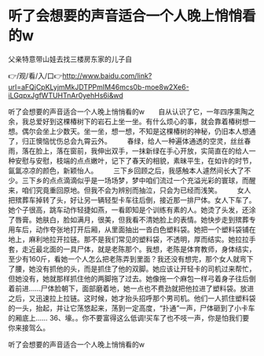 # 听了会想要的声音适合一个人晚上悄悄看的w
父亲特意带山娃去找三楼房东家的儿子自

👉/观/看/入/口👉http://www.baidu.com/link?url=aFQjCpKLyjmMkJDTPPmIM46mcs0b-moe8w2Xe6-iLGqpxJgfWTUHTnAr0yehHs6i&wd

听了会想要的声音适合一个人晚上悄悄看的w　　自从认识了它，一年四序熏陶之余，我总爱好到这棵椿树下的岩石上坐一坐。有什么烦心的事，就会靠着椿树想一想。偶尔会坐上少数天。坐一坐，想一想，不知是这棵椿树的神秘，仍旧本人想通了，归正懊恼忧伤总会九霄云外。
　　春绿，给人一种遍体通透的空灵，丝丝春雨，落在脸上，落在窗前，我伸出双手，一抹新绿在手心开放，实简直在的给人一种安慰与安慰，枝端的点点嫩叶，记下了春天的相貌，素昧平生，在如许的时节，氤氲凉凉的颜色，新颖怡人。
　　三下乡回顾之后，我感触本人遽然间长大了不少。三下乡的点点滴滴似乎是一场场梦，梦中咱们流过一个充溢光彩的寰球，而醒来，咱们究竟重回原地。但我不会为辨别而抽泣，只会为已经而浅笑。
　　女人把殡葬车掉转了头，好让另一辆轻型卡车往后倒，接近那一排尸体。女人下车了。她个子很高，跳车动作轻捷如燕，一看即知是个训练有素的人。她烫了头发，还涂了唇膏。她肤白，脸如满月，很美，但我看不清她脸上的表情。她快步走到殡葬专用车后，动作夸张地打开后厢，从里面抽出一沓白色塑料袋。她把一个塑料袋铺在地上，麻利地拉开拉链。那不是我们常见的塑料袋，不透明，厚而结实。她拉拉手套，走近最北面的一具尸体，就是老陈那个。我想，老陈是体育教师，身体结实，至少有160斤，看她一个人怎么把老陈弄到里面？我还没有想完，那个女人就弯下了腰，她没有抓他的头，而是抓住了他的双脚。她应该让开轻卡的司机过来帮忙，但她没有，她就那样抓住他的两脚拖了过去。她像拖一个麻包一样弓着身子往后倒着前进……尸体脸朝下，面部磨着地，她一点也不费劲就把他拉进了塑料袋。放进之后，又迅速拉上拉链。这时候，她才抬头招呼那个男司机。他们一人抓住塑料袋的一头，抬起，并让它荡悠起来，荡到一定高度，“扑通”一声，尸体砸到了小卡车的厢底上……
	36、壕。。你不要富得这么低调!买车了也不吱一声，你是怕我们要你来接驾么。

听了会想要的声音适合一个人晚上悄悄看的w
